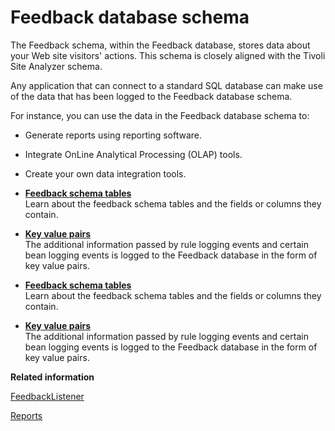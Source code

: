 # Feedback database schema

The Feedback schema, within the Feedback database, stores data about your Web site visitors' actions. This schema is closely aligned with the Tivoli Site Analyzer schema.

Any application that can connect to a standard SQL database can make use of the data that has been logged to the Feedback database schema.

For instance, you can use the data in the Feedback database schema to:

-   Generate reports using reporting software.
-   Integrate OnLine Analytical Processing \(OLAP\) tools.
-   Create your own data integration tools.

-   **[Feedback schema tables](../pzn/pzn_feedback_schema_tables.md)**  
Learn about the feedback schema tables and the fields or columns they contain.
-   **[Key value pairs](../pzn/pzn_key_value_pairs.md)**  
The additional information passed by rule logging events and certain bean logging events is logged to the Feedback database in the form of key value pairs.
-   **[Feedback schema tables](../pzn/pzn_feedback_schema_tables.md)**  
Learn about the feedback schema tables and the fields or columns they contain.
-   **[Key value pairs](../pzn/pzn_key_value_pairs.md)**  
The additional information passed by rule logging events and certain bean logging events is logged to the Feedback database in the form of key value pairs.


**Related information**  


[FeedbackListener](../pzn/pzn_feedbacklistener.md)

[Reports](../pzn/pzn_reports.md)

